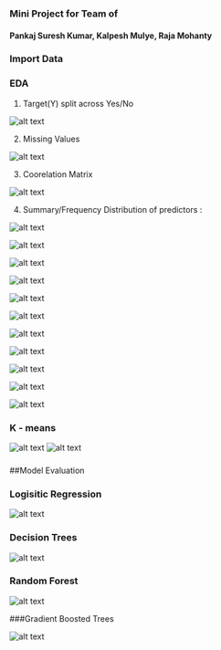
### Mini Project for Team of 
#### Pankaj Suresh Kumar, Kalpesh Mulye, Raja Mohanty






### Import Data



### EDA

1. Target(Y) split across Yes/No

![alt text](https://github.com/kalpesh22-21/miniproject/blob/main/images/MicrosoftTeams-image1.png)

2. Missing Values

![alt text](https://github.com/kalpesh22-21/miniproject/blob/main/images/EDA2.png)

3. Coorelation Matrix 

![alt text](https://github.com/kalpesh22-21/miniproject/blob/main/images/EDA3.png)

4. Summary/Frequency Distribution of predictors :

![alt text](https://github.com/kalpesh22-21/miniproject/blob/main/images/EDA4.png)



![alt text](https://github.com/kalpesh22-21/miniproject/blob/main/images/EDA5.png)

![alt text](https://github.com/kalpesh22-21/miniproject/blob/main/images/EDA6.png)

![alt text](https://github.com/kalpesh22-21/miniproject/blob/main/images/EDA7.png)

![alt text](https://github.com/kalpesh22-21/miniproject/blob/main/images/EDA8.png)

![alt text](https://github.com/kalpesh22-21/miniproject/blob/main/images/EDA9.png)

![alt text](https://github.com/kalpesh22-21/miniproject/blob/main/images/EDA10.png)

![alt text](https://github.com/kalpesh22-21/miniproject/blob/main/images/EDA11.png)

![alt text](https://github.com/kalpesh22-21/miniproject/blob/main/images/EDA12.png)

![alt text](https://github.com/kalpesh22-21/miniproject/blob/main/images/EDA13.png)

![alt text](https://github.com/kalpesh22-21/miniproject/blob/main/images/EDA14.png)



### K - means

![alt text](https://github.com/kalpesh22-21/miniproject/blob/main/images/Mod_eval01.png)
![alt text](https://github.com/kalpesh22-21/miniproject/blob/main/images/Mod_eval02.png)
###



##Model Evaluation 

### Logisitic Regression

![alt text](https://github.com/kalpesh22-21/miniproject/blob/main/images/Model_Eval1.png)

### Decision Trees

![alt text](https://github.com/kalpesh22-21/miniproject/blob/main/images/Model_Eval2.png)

### Random Forest

![alt text](https://github.com/kalpesh22-21/miniproject/blob/main/images/Model_Eval3.png)

###Gradient Boosted Trees

![alt text](https://github.com/kalpesh22-21/miniproject/blob/main/images/Model_Eval4.png)
